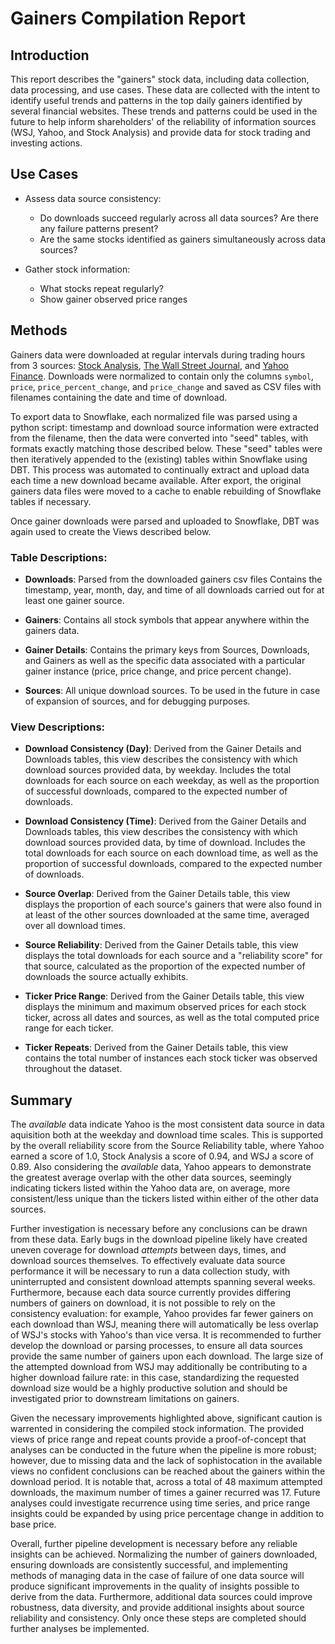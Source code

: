 # Gainers Compilation Report
## Introduction
This report describes the "gainers" stock data, including data collection, data processing, and use cases. These data are collected with the intent to identify useful trends and patterns in the top daily gainers identified by several financial websites. These trends and patterns could be used in the future to help inform shareholders' of the reliability of information sources (WSJ, Yahoo, and Stock Analysis) and provide data for stock trading and investing actions.

## Use Cases
* Assess data source consistency:
    - Do downloads succeed regularly across all data sources? Are there any failure patterns present?
    - Are the same stocks identified as gainers simultaneously across data sources?

* Gather stock information:
    - What stocks repeat regularly?
    - Show gainer observed price ranges

## Methods
Gainers data were downloaded at regular intervals during trading hours from 3 sources: [Stock Analysis](https://stockanalysis.com/markets/gainers/), [The Wall Street Journal](https://www.wsj.com/market-data/stocks/us/movers), and [Yahoo Finance](https://finance.yahoo.com/markets/stocks/gainers/?start=0&count=200). Downloads were normalized to contain only the columns `symbol`, `price`, `price_percent_change`, and `price_change` and saved as CSV files with filenames containing the date and time of download.  

To export data to Snowflake, each normalized file was parsed using a python script: timestamp and download source information were extracted from the filename, then the data were converted into "seed" tables, with formats exactly matching those described below. These "seed" tables were then iteratively appended to the (existing) tables within Snowflake using DBT. This process was automated to continually extract and upload data each time a new download became available. After export, the original gainers data files were moved to a cache to enable rebuilding of Snowflake tables if necessary.

Once gainer downloads were parsed and uploaded to Snowflake, DBT was again used to create the Views described below.

### Table Descriptions:
* **Downloads**: Parsed from the downloaded gainers csv files Contains the timestamp, year, month, day, and time of all downloads carried out for at least one gainer source.

* **Gainers**: Contains all stock symbols that appear anywhere within the gainers data.

* **Gainer Details**: Contains the primary keys from Sources, Downloads, and Gainers as well as the specific data associated with a particular gainer instance (price, price change, and price percent change).

* **Sources**: All unique download sources. To be used in the future in case of expansion of sources, and for debugging purposes.

### View Descriptions:
* **Download Consistency (Day)**: Derived from the Gainer Details and Downloads tables, this view describes the consistency with which download sources provided data, by weekday. Includes the total downloads for each source on each weekday, as well as the proportion of successful downloads, compared to the expected number of downloads. 

* **Download Consistency (Time)**: Derived from the Gainer Details and Downloads tables, this view describes the consistency with which download sources provided data, by time of download. Includes the total downloads for each source on each download time, as well as the proportion of successful downloads, compared to the expected number of downloads. 

* **Source Overlap**: Derived from the Gainer Details table, this view displays the proportion of each source's gainers that were also found in at least of the other sources downloaded at the same time, averaged over all download times.

* **Source Reliability**: Derived from the Gainer Details table, this view displays the total downloads for each source and a "reliability score" for that source, calculated as the proportion of the expected number of downloads the source actually exhibits.

* **Ticker Price Range**: Derived from the Gainer Details table, this view displays the minimum and maximum observed prices for each stock ticker, across all dates and sources, as well as the total computed price range for each ticker.

* **Ticker Repeats**: Derived from the Gainer Details table, this view contains the total number of instances each stock ticker was observed throughout the dataset.

## Summary
The *available* data indicate Yahoo is the most consistent data source in data aquisition both at the weekday and download time scales. This is supported by the overall reliability score from the Source Reliability table, where Yahoo earned a score of 1.0, Stock Analysis a score of 0.94, and WSJ a score of 0.89. Also considering the *available* data, Yahoo appears to demonstrate the greatest average overlap with the other data sources, seemingly indicating tickers listed within the Yahoo data are, on average, more consistent/less unique than the tickers listed within either of the other data sources. 

Further investigation is necessary before any conclusions can be drawn from these data. Early bugs in the download pipeline likely have created uneven coverage for download *attempts* between days, times, and download sources themselves. To effectively evaluate data source performance it will be necessary to run a data collection study, with uninterrupted and consistent download attempts spanning several weeks. Furthermore, because each data source currently provides differing numbers of gainers on download, it is not possible to rely on the consistency evaluation: for example, Yahoo provides far fewer gainers on each download than WSJ, meaning there will automatically be less overlap of WSJ's stocks with Yahoo's than vice versa. It is recommended to further develop the download or parsing processes, to ensure all data sources provide the same number of gainers upon each download. The large size of the attempted download from WSJ may additionally be contributing to a higher download failure rate: in this case, standardizing the requested download size would be a highly productive solution and should be investigated prior to downstream limitations on gainers. 

Given the necessary improvements highlighted above, significant caution is warrented in considering the compiled stock information. The provided views of price range and repeat counts provide a proof-of-concept that analyses can be conducted in the future when the pipeline is more robust; however, due to missing data and the lack of sophistocation in the available views no confident conclusions can be reached about the gainers within the download period. It is notable that, across a total of 48 maximum attempted downloads, the maximum number of times a gainer recurred was 17. Future analyses could investigate recurrence using time series, and price range insights could be expanded by using price percentage change in addition to base price.

Overall, further pipeline development is necessary before any reliable insights can be achieved. Normalizing the number of gainers downloaded, ensuring downloads are consistently successful, and implementing methods of managing data in the case of failure of one data source will produce significant improvements in the quality of insights possible to derive from the data. Furthermore, additional data sources could improve robustness, data diversity, and provide additional insights about source reliability and consistency. Only once these steps are completed should further analyses be implemented.
